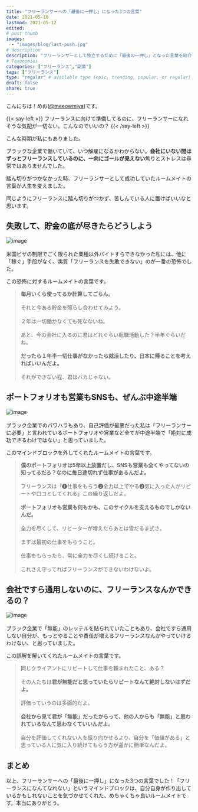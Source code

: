 ```yaml
---
title: "フリーランサーへの「最後に一押し」になった3つの言葉"
date: 2021-05-10
lastmod: 2021-05-12
edited: 
# post thumb
images:
  - "images/blog/last-push.jpg"
# description
description: "フリーランサーとして独立するために「最後の一押し」となった言葉を紹介します。"
# Taxonomies
categories: ["フリーランス","副業"]
tags: ["フリーランス"]
type: "regular" # available type (epic, trending, popular, or regular)
draft: false
share: true
---
```


こんにちは！めお(<u><a href="https://twitter.com/meeowmiya" target="_blank">@meeowmiya</a></u>)です。

{{< say-left >}}
フリーランスに向けて準備してるのに、フリーランサーになれそうな気配が一切ない。こんなのでいいの？
{{< /say-left >}}

こんな時期が私にもありました。

ブラックな企業で働いていて、いつ解雇になるかわからない。<span class="keiko-red">**会社にいない間はずっとフリーランスしているのに、一向にゴールが見えない**</span>焦りとストレスは尋常ではありませんでした。

踏ん切りがつかなかった時、フリーランサーとして成功していたルームメイトの言葉が人生を変えました。

同じようにフリーランスに踏ん切りがつかず、苦しんでいる人に届けばいいなと思います。

## 失敗して、貯金の底が尽きたらどうしよう
![image](../../images/undraw/undraw_savings.svg)<br><br>
米国ビザの制限でごく限られた業種以外バイトすらできなかった私には、他に「稼ぐ」手段がなく、実質「フリーランスを失敗できない」のが一番の恐怖でした。

この恐怖に対するルームメイトの言葉です。

> <span class="keiko-red">**毎月いくら使ってるか計算してごらん。**</span><br><br>それと今ある貯金を照らし合わせてみよう。<br><br>２年は一切働かなくても死なないね。<br><br>あと、今の会社に入るのに君はどれぐらい転職活動した？半年ぐらいだね。<br><br><span class="keiko-red">**だったら１年半一切仕事がなかったら就活したり、日本に帰ることを考えればいいんだよ。**</span><br><br>それができない程、君はバカじゃない。


## ポートフォリオも営業もSNSも、ぜんぶ中途半端
![image](../../images/undraw/undraw_work_in_progress.svg)<br><br>
ブラック企業でのパワハラもあり、自己評価が最悪だった私は「フリーランサーに必要」と言われているポートフォリオや営業など全てが中途半端で「絶対に成功できるわけではない」と思っていました。

このマインドブロックを外してくれたルームメイトの言葉です。

> <span class="keiko-red">**僕のポートフォリオは5年以上放置だし、SNSも営業も全くやってないの知ってるだろ？なのに毎日途切れず仕事があるんだよ。**</span><br><br>フリーランスは「❶仕事をもらう❷全力以上でやる❸気に入った人がリピートや口コミしてくれる」この繰り返しだよ。<br><br><span class="keiko-red">**ポートフォリオも営業も何もかも、このサイクルを支えるものでしかないんだ。**</span><br><br>全力を尽くして、リピーターが増えたらあとは雪だるま式さ。<br><br>まずは最初の仕事をもらうこと。<br><br>仕事をもらったら、常に全力を尽くし続けること。<br><br>これさえ守ってればフリーランスができないわけないよ。


## 会社ですら通用しないのに、フリーランスなんかできるの？
![image](../../images/undraw/undraw_instant_support.svg)<br><br>
ブラック企業で「無能」のレッテルを貼られていたこともあり、会社ですら通用しない自分が、もっとやることや責任が増えるフリーランスなんかやっていけるわけない、と思っていました。

この誤解を解いてくれたルームメイトの言葉です。

> 同じクライアントにリピートして仕事を頼まれたこと、ある？<br><br>その人たちは<span class="keiko-red">**君が無能だと思っていたらリピートなんて絶対しないはずだよ。**</span><br><br>評価っていうのは多面的だよ。<br><br><span class="keiko-red">**会社から見て君が「無能」だったからって、他の人からも「無能」と思われているなんて思わなくていいんだよ。**</span><br><br>自分を評価してくれない人を振り向かせるより、自分を「価値がある」と思っている人に気に入り続けてもらう方が遥かに簡単なんだよ。

## まとめ
以上、フリーランサーへの「最後に一押し」になった3つの言葉でした！「フリーランスになんてなれない」というマインドブロックは、自分自身が作り出しているかもしれないことを気づかせてくれた、めちゃくちゃ良いルームメイトです。本当にありがとう。